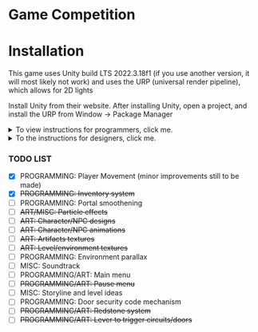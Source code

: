 # Game Competition

# Installation
This game uses Unity build LTS 2022.3.18f1 (if you use another version, it will most likely not work)
and uses the URP (universal render pipeline), which allows for 2D lights

Install Unity from their website.
After installing Unity, open a project, and install the URP from Window -> Package Manager

<details>
  <summary>To view instructions for programmers, click me.</summary>
If you're one of the programmers on this project, make sure have C# installed.
If you're using Visual Studio (strongly recommended if you're just starting out with Unity), modify your build of Visual Studio to inculde Unity IntelliSense. 
If you're using Visual Studio Code and you have C# already installed, just install the Unity extension from the marketplace.

### Programming Naming Conventions
Classes will be named using PascalCase, for example:
```cs
public class DemoClass { }
```

Variables will be named using camelCase, for example:
```cs
private float demoVariable;
```

However, static variables will be named using PascalCalse, for example:
```cs
public static float DemoStaticVariable;
```
</details>

<details>
  <summary>To the instructions for designers, click me.</summary>
  Make sure you have any pixel-art software installed. We'll decide on an art-style and target resolution later.

  ### Uploading Art
  In the Assets folder, open the "Art" folder and upload art into the appropriate sub-folder, if it exists.
</details>

### TODO LIST
- [x] PROGRAMMING: Player Movement (minor improvements still to be made)
- [x] ~~PROGRAMMING: Inventory system~~
- [ ] PROGRAMMING: Portal smoothening
- [ ] ~~ART/MISC: Particle effects~~
- [ ] ~~ART: Character/NPC designs~~
- [ ] ~~ART: Character/NPC animations~~
- [ ] ~~ART: Artifacts textures~~
- [ ] ~~ART: Level/environment textures~~
- [ ] PROGRAMMING: Environment parallax
- [ ] MISC: Soundtrack
- [ ] PROGRAMMING/ART: Main menu
- [ ] ~~PROGRAMMING/ART: Pause menu~~
- [ ] MISC: Storyline and level ideas
- [ ] PROGRAMMING: Door security code mechanism
- [ ] ~~PROGRAMMING/ART: Redstone system~~
- [ ] ~~PROGRAMMING/ART: Lever to trigger circuits/doors~~